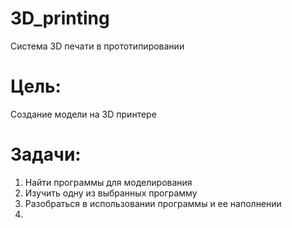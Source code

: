 # 3D_printing
Система 3D печати в прототипировании 

# Цель: 

Создание модели на 3D принтере 

# Задачи: 
1. Найти программы для моделирования 
2. Изучить одну из выбранных программу  
3. Разобраться в использовании программы и ее наполнении 
4. 

